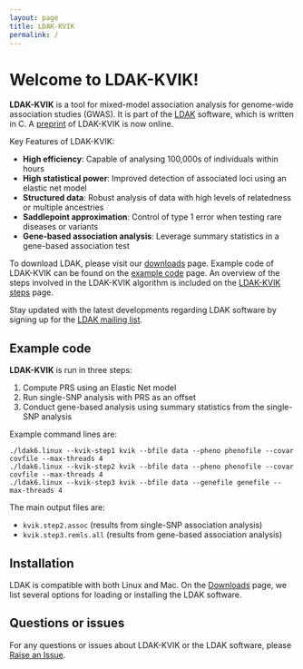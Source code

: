 ```yaml
---
layout: page
title: LDAK-KVIK
permalink: /
---
```


# Welcome to LDAK-KVIK!

**LDAK-KVIK** is a tool for mixed-model association analysis for genome-wide association studies (GWAS). It is part of the [LDAK](http://www.dougspeed.com) software, which is written in C. A [preprint](https://www.medrxiv.org/content/10.1101/2024.07.25.24311005v1) of LDAK-KVIK is now online.

Key Features of LDAK-KVIK:
 - **High efficiency**: Capable of analysing 100,000s of individuals within hours
 - **High statistical power**: Improved detection of associated loci using an elastic net model
 - **Structured data**: Robust analysis of data with high levels of relatedness or multiple ancestries
 - **Saddlepoint approximation**: Control of type 1 error when testing rare diseases or variants
 - **Gene-based association analysis**: Leverage summary statistics in a gene-based association test

To download LDAK, please visit our [downloads](/docs/downloads) page. Example code of LDAK-KVIK can be found on the [example code](/docs/example) page. An overview of the steps involved in the LDAK-KVIK algorithm is included on the [LDAK-KVIK steps](/docs/assoc/singlesnp) page.

Stay updated with the latest developments regarding LDAK software by signing up for the [LDAK mailing list](https://dougspeed.com/downloads/).

## Example code

**LDAK-KVIK** is run in three steps:

1. Compute PRS using an Elastic Net model
2. Run single-SNP analysis with PRS as an offset
3. Conduct gene-based analysis using summary statistics from the single-SNP analysis

Example command lines are:

```
./ldak6.linux --kvik-step1 kvik --bfile data --pheno phenofile --covar covfile --max-threads 4
./ldak6.linux --kvik-step2 kvik --bfile data --pheno phenofile --covar covfile --max-threads 4
./ldak6.linux --kvik-step3 kvik --bfile data --genefile genefile --max-threads 4
```

The main output files are:
 -  `kvik.step2.assoc` (results from single-SNP association analysis)
 -  `kvik.step3.remls.all` (results from gene-based association analysis)

## Installation

LDAK is compatible with both Linux and Mac. On the [Downloads](/docs/downloads) page, we list several options for loading or installing the LDAK software.

<!-- 
It is also possible to install the Linux-version of LDAK via [conda](http://anaconda.org/genomedk/ldak5) using the following command:
```
conda install genomedk::ldak5
```
-->
## Questions or issues

For any questions or issues about LDAK-KVIK or the LDAK software, please [Raise an Issue](https://github.com/dougspeed/LDAK/issues).